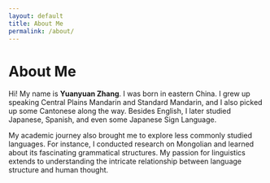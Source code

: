 ```yaml
---
layout: default
title: About Me
permalink: /about/
---
```


# About Me

<p>
  Hi! My name is <strong>Yuanyuan Zhang</strong>. I was born in eastern China. I grew up speaking Central Plains Mandarin and Standard Mandarin, and I also picked up some Cantonese along the way. Besides English, I later studied Japanese, Spanish, and even some Japanese Sign Language.
</p>
<p>
  My academic journey also brought me to explore less commonly studied languages. For instance, I conducted research on Mongolian and learned about its fascinating grammatical structures. My passion for linguistics extends to understanding the intricate relationship between language structure and human thought.
</p>
<p>


